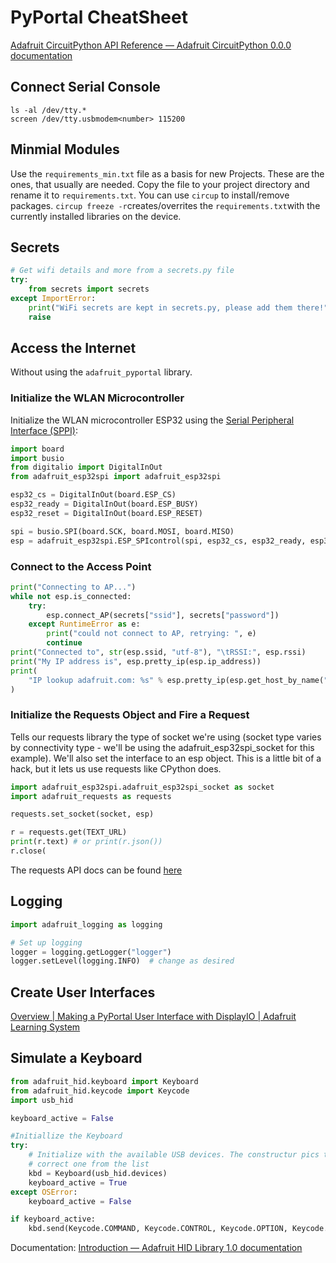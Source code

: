 # PyPortal CheatSheet

[Adafruit CircuitPython API Reference — Adafruit CircuitPython 0.0.0 documentation](https://circuitpython.readthedocs.io/en/latest/docs/index.html)

## Connect Serial Console

```Shell
ls -al /dev/tty.*
screen /dev/tty.usbmodem<number> 115200
```

## Minmial Modules

Use the `requirements_min.txt` file as a basis for new Projects. These are the ones, that usually are needed. Copy the file to your project directory and rename it to `requirements.txt`. You can use `circup` to install/remove packages. `circup freeze -r`creates/overrites the `requirements.txt`with the currently installed libraries on the device.

## Secrets

```Python
# Get wifi details and more from a secrets.py file
try:
    from secrets import secrets
except ImportError:
    print("WiFi secrets are kept in secrets.py, please add them there!")
    raise
```

## Access the Internet

Without using the `adafruit_pyportal` library.

### Initialize the WLAN Microcontroller

Initialize the WLAN microcontroller ESP32 using the [Serial Peripheral Interface (SPPI)](https://de.wikipedia.org/wiki/Serial_Peripheral_Interface):

```Python
import board
import busio
from digitalio import DigitalInOut
from adafruit_esp32spi import adafruit_esp32spi

esp32_cs = DigitalInOut(board.ESP_CS)
esp32_ready = DigitalInOut(board.ESP_BUSY)
esp32_reset = DigitalInOut(board.ESP_RESET)

spi = busio.SPI(board.SCK, board.MOSI, board.MISO)
esp = adafruit_esp32spi.ESP_SPIcontrol(spi, esp32_cs, esp32_ready, esp32_reset)
```

### Connect to the Access Point

```Python
print("Connecting to AP...")
while not esp.is_connected:
    try:
        esp.connect_AP(secrets["ssid"], secrets["password"])
    except RuntimeError as e:
        print("could not connect to AP, retrying: ", e)
        continue
print("Connected to", str(esp.ssid, "utf-8"), "\tRSSI:", esp.rssi)
print("My IP address is", esp.pretty_ip(esp.ip_address))
print(
    "IP lookup adafruit.com: %s" % esp.pretty_ip(esp.get_host_by_name("adafruit.com"))
)
```

### Initialize the Requests Object and Fire a Request

Tells our requests library the type of socket we're using (socket type varies by connectivity type - we'll be using the adafruit_esp32spi_socket for this example). We'll also set the interface to an esp object. This is a little bit of a hack, but it lets us use requests like CPython does.

```Python
import adafruit_esp32spi.adafruit_esp32spi_socket as socket
import adafruit_requests as requests

requests.set_socket(socket, esp)

r = requests.get(TEXT_URL)
print(r.text) # or print(r.json())
r.close(
```

The requests API docs can be found [here](https://adafruit-circuitpython-requests.readthedocs.io/en/latest/api.html)

## Logging

```Python
import adafruit_logging as logging

# Set up logging
logger = logging.getLogger("logger")
logger.setLevel(logging.INFO)  # change as desired
```

## Create User Interfaces

[Overview | Making a PyPortal User Interface with DisplayIO | Adafruit Learning System](https://learn.adafruit.com/making-a-pyportal-user-interface-displayio/overview)

## Simulate a Keyboard

```python
from adafruit_hid.keyboard import Keyboard
from adafruit_hid.keycode import Keycode
import usb_hid

keyboard_active = False

#Initiallize the Keyboard
try:
    # Initialize with the available USB devices. The constructur pics the
    # correct one from the list
    kbd = Keyboard(usb_hid.devices)
    keyboard_active = True
except OSError:
    keyboard_active = False

if keyboard_active:
    kbd.send(Keycode.COMMAND, Keycode.CONTROL, Keycode.OPTION, Keycode.SHIFT, Keycode.ONE)
```

Documentation: [Introduction — Adafruit HID Library 1.0 documentation](https://circuitpython.readthedocs.io/projects/hid/en/latest/)
